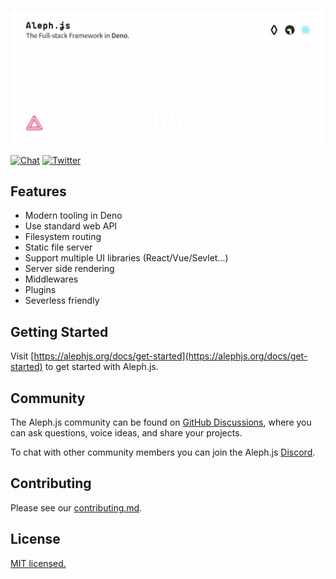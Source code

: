 [![Aleph.js: The Full-stack Framework in Deno.](.github/poster.svg)](https://alephjs.org)

<p>
  <a href="https://discord.gg/pWGdS7sAqD"><img src="https://img.shields.io/discord/775256646821085215?color=%23008181&label=Chat&labelColor=%23111&logo=discord&logoColor=%23aaaaaa" alt="Chat"></a>
  <a href="https://twitter.com/intent/follow?screen_name=alephjs"><img src="https://img.shields.io/twitter/follow/alephjs?style=social" alt="Twitter"></a>
</p>

## Features

- Modern tooling in Deno
- Use standard web API
- Filesystem routing
- Static file server
- Support multiple UI libraries (React/Vue/Sevlet...)
- Server side rendering
- Middlewares
- Plugins
- Severless friendly

## Getting Started

Visit [https://alephjs.org/docs/get-started](https://alephjs.org/docs/get-started) to get started with Aleph.js.

## Community

The Aleph.js community can be found on [GitHub Discussions](https://github.com/alephjs/aleph.js/discussions), where you can ask questions, voice ideas, and share your projects.

To chat with other community members you can join the Aleph.js [Discord](https://discord.com/invite/pWGdS7sAqD).

## Contributing

Please see our [contributing.md](https://github.com/alephjs/aleph.js/blob/master/CONTRIBUTING.md).

## License

[MIT licensed.](https://github.com/alephjs/aleph.js/blob/master/LICENSE)
